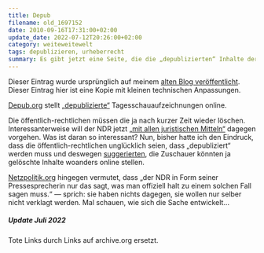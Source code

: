 ```yaml
---
title: Depub
filename: old_1697152
date: 2010-09-16T17:31:00+02:00
update_date: 2022-07-12T20:26:00+02:00
category: weiteweitewelt
tags: depublizieren, urheberrecht
summary: Es gibt jetzt eine Seite, die die „depublizierten“ Inhalte der öffentlich-rechtlichen archiviert. Der NDR will dagegen klagen.
---
```


Dieser Eintrag wurde ursprünglich auf meinem [alten Blog veröffentlicht](https://stu.blogger.de/stories/1697152/). Dieser Eintrag hier ist eine Kopie mit kleinen technischen Anpassungen.

[Depub.org](https://web.archive.org/web/20100917044327/http://www.depub.org/) stellt [„depublizierte“](/blogposts/old_1669046) Tagesschauaufzeichnungen online.

Die öffentlich-rechtlichen müssen die ja nach kurzer Zeit wieder löschen. Interessanterweise will der NDR jetzt [„mit allen juristischen Mitteln“](https://carta.info/33886/ndr-will-mit-allen-juristischen-mitteln-gegen-depub-org-vorgehen/) dagegen vorgehen. Was ist daran so interessant? Nun, bisher hatte ich den Eindruck, dass die öffentlich-rechtlichen unglücklich seien, dass „depubliziert“ werden muss und deswegen [suggerierten](https://web.archive.org/web/20100723130007/http://blog.tagesschau.de/?p=8089), die Zuschauer könnten ja gelöschte Inhalte woanders online stellen.

[Netzpolitik.org](https://www.netzpolitik.org/2010/wird-ndr-gegen-depub-org-vorgehen/) hingegen vermutet, dass „der NDR in Form seiner Pressesprecherin nur das sagt, was man offiziell halt zu einem solchen Fall sagen muss.“ &mdash; sprich: sie haben nichts dagegen, sie wollen nur selber nicht verklagt werden. Mal schauen, wie sich die Sache entwickelt…

##### Update Juli 2022

Tote Links durch Links auf archive.org ersetzt.
